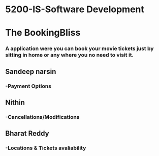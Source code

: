 # 5200-IS-Software Development

# The BookingBliss 
### A application were you can book your movie tickets just by sitting in home or any where you no need to visit it.

## Sandeep narsin 
### -Payment Options

## Nithin
### -Cancellations/Modifications

## Bharat Reddy
### -Locations & Tickets avaliability

